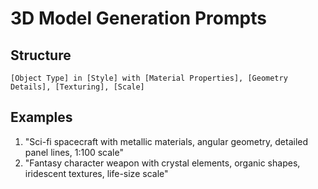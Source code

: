 # 3D Model Generation Prompts

## Structure

```
[Object Type] in [Style] with [Material Properties], [Geometry Details], [Texturing], [Scale]
```

## Examples

1. "Sci-fi spacecraft with metallic materials, angular geometry, detailed panel lines, 1:100 scale"
2. "Fantasy character weapon with crystal elements, organic shapes, iridescent textures, life-size scale"

```

```
